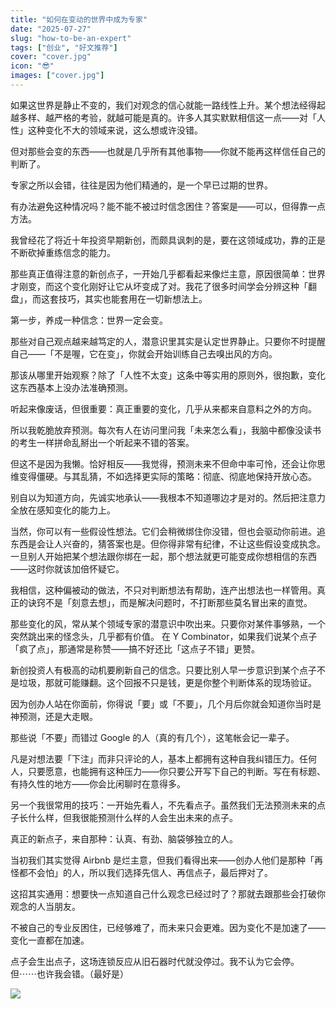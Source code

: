 ```yaml
---
title: "如何在变动的世界中成为专家"
date: "2025-07-27"
slug: "how-to-be-an-expert"
tags: ["创业", "好文推荐"]
cover: "cover.jpg"
icon: "😎"
images: ["cover.jpg"]
---
```

如果这世界是静止不变的，我们对观念的信心就能一路线性上升。某个想法经得起越多样、越严格的考验，就越可能是真的。许多人其实默默相信这一点——对「人性」这种变化不大的领域来说，这么想或许没错。



但对那些会变的东西——也就是几乎所有其他事物——你就不能再这样信任自己的判断了。



专家之所以会错，往往是因为他们精通的，是一个早已过期的世界。



有办法避免这种情况吗？能不能不被过时信念困住？答案是——可以，但得靠一点方法。



我曾经花了将近十年投资早期新创，而颇具讽刺的是，要在这领域成功，靠的正是不断砍掉重练信念的能力。



那些真正值得注意的新创点子，一开始几乎都看起来像烂主意，原因很简单：世界才刚变，而这个变化刚好让它从坏变成了对。我花了很多时间学会分辨这种「翻盘」，而这套技巧，其实也能套用在一切新想法上。



第一步，养成一种信念：世界一定会变。



那些对自己观点越来越笃定的人，潜意识里其实是认定世界静止。只要你不时提醒自己——「不是喔，它在变」，你就会开始训练自己去嗅出风的方向。



那该从哪里开始观察？除了「人性不太变」这条中等实用的原则外，很抱歉，变化这东西基本上没办法准确预测。



听起来像废话，但很重要：真正重要的变化，几乎从来都来自意料之外的方向。



所以我乾脆放弃预测。每次有人在访问里问我「未来怎么看」，我脑中都像没读书的考生一样拼命乱掰出一个听起来不错的答案。



但这不是因为我懒。恰好相反——我觉得，预测未来不但命中率可怜，还会让你思维变得僵硬。与其乱猜，不如选择更实际的策略：彻底、彻底地保持开放心态。



别自以为知道方向，先诚实地承认——我根本不知道哪边才是对的。然后把注意力全放在感知变化的能力上。



当然，你可以有一些假设性想法。它们会稍微绑住你没错，但也会驱动你前进。追东西是会让人兴奋的，猜答案也是。但你得非常有纪律，不让这些假设变成执念。
一旦别人开始把某个想法跟你绑在一起，那个想法就更可能变成你想相信的东西——这时你就该加倍怀疑它。



我相信，这种偏被动的做法，不只对判断想法有帮助，连产出想法也一样管用。真正的诀窍不是「刻意去想」，而是解决问题时，不打断那些莫名冒出来的直觉。



那些变化的风，常从某个领域专家的潜意识中吹出来。只要你对某件事够熟，一个突然跳出来的怪念头，几乎都有价值。
在 Y Combinator，如果我们说某个点子「疯了点」，那通常是称赞——搞不好还比「这点子不错」更赞。



新创投资人有极高的动机要刷新自己的信念。只要比别人早一步意识到某个点子不是垃圾，那就可能赚翻。这个回报不只是钱，更是你整个判断体系的现场验证。



因为创办人站在你面前，你得说「要」或「不要」，几个月后你就会知道你当时是神预测，还是大走眼。



那些说「不要」而错过 Google 的人（真的有几个），这笔帐会记一辈子。



凡是对想法要「下注」而非只评论的人，基本上都拥有这种自我纠错压力。任何人，只要愿意，也能拥有这种压力——你只要公开写下自己的判断。写在有标题、有持久性的地方——你会比闲聊时在意得多。



另一个我很常用的技巧：一开始先看人，不先看点子。虽然我们无法预测未来的点子长什么样，但我很能预测什么样的人会生出未来的点子。



真正的新点子，来自那种：认真、有劲、脑袋够独立的人。



当初我们其实觉得 Airbnb 是烂主意，但我们看得出来——创办人他们是那种「再怪都不会怕」的人，所以我们选择先信人、再信点子，最后押对了。



这招其实通用：想要快一点知道自己什么观念已经过时了？那就去跟那些会打破你观念的人当朋友。



不被自己的专业反困住，已经够难了，而未来只会更难。因为变化不是加速了——变化一直都在加速。



点子会生出点子，这场连锁反应从旧石器时代就没停过。我不认为它会停。
但⋯⋯也许我会错。（最好是）




![](https://prod-files-secure.s3.us-west-2.amazonaws.com/112d0858-5090-4d34-a606-b75eb8d65fd2/46476355-9cf3-4e99-9b7a-3531bc426380/1000202064.png?X-Amz-Algorithm=AWS4-HMAC-SHA256&X-Amz-Content-Sha256=UNSIGNED-PAYLOAD&X-Amz-Credential=ASIAZI2LB4665U57MW7O%2F20250906%2Fus-west-2%2Fs3%2Faws4_request&X-Amz-Date=20250906T134303Z&X-Amz-Expires=3600&X-Amz-Security-Token=IQoJb3JpZ2luX2VjECUaCXVzLXdlc3QtMiJIMEYCIQDM1G35%2F%2F0TcwCCUqlWGVI7L576vqAS6%2FupylLgusu45QIhAM0pNc4uUm%2FGZOZBu7VvuaYc5R%2FgT%2FXStQyCyZTwfFFyKogECI7%2F%2F%2F%2F%2F%2F%2F%2F%2F%2FwEQABoMNjM3NDIzMTgzODA1IgzwsyUOeJbtA%2Fb8tQ8q3AMAvazLAPQPnbMPTFfezuwASWq0j2Pk5h1qcjURkNLzol0Qk8Ax%2BqMDvdWYtEUbTGguHRxuYxBqFqWaLxeaXUcBeD3slrxmyX5epupRAy%2Fw75QgCJ8AbdnaFrWodXZR6NadiOxZ5JspR2LAlBucAf1tHwBah7auv9QpBvzbwhNxwbuOcJd6CSnOJswu6ET0WZYQinyK8WtOI7%2FOTLjez1V7VZC38RuMAWuzifF6h8rIGRCsIbEep0GVxVjtbGHQPChHqqSTrW70RdZ0xS985UGof7xlthsLebl50qvY%2FXCEr11EbFnbGzEY6eWe6Vm%2BTRW5D0plioGjWSxWe%2FJmiQjbSp%2BWdkkFwOd3DT2G2Ky7zrIb0escW%2FtYlBM%2FU%2FyZvJgG92UfmmMdFSeM%2FWZQ4qtJlaNfpt4SN2nG%2ByxoRTD%2F80Dam6c4WEPApFsOayjd26tHZDGRki81pP3eh6KgsitSY%2FvX1mNkDFXd6CrDVVllaOAA1zoFbZOuf1ANT%2BZAAi5eh3PV1Gjp7vM48ZxCYZigplwDY3WZWtmRPixt%2F68DA4u9t0RCC0sb1MXUA0lD%2BF9ofOFLZQwXU41satCE2T02%2BbWI67XV0ozFgsETjNhSdzSjGi1r%2FO9rmlMWCDC%2B1fDFBjqkARYo1bSGEUugoyFfH%2FGTCvFF08GtBJGavRg2BRbqDXjj7YK2vN%2FrXtAXU5IVrlvIhLMDuuSNVUTvXimBSRePUGm0C6SiqNaibE6N9u1sXTZa2ukpphtR%2FjDOVWCLD3l8woM1%2BgBISf8uo8a2srjeVGwtoL48RwXrVUF6sdcdXQ5OCL5%2Fk5iOfS07WOSCdv2DgQqxAOQ%2FX7PZl8I%2FBhMN6G31KrDV&X-Amz-Signature=61a84e1e3d702d506c3ccf80865c944aa9e2cb1c328d636e57d4be8f4819d92c&X-Amz-SignedHeaders=host&x-amz-checksum-mode=ENABLED&x-id=GetObject)


